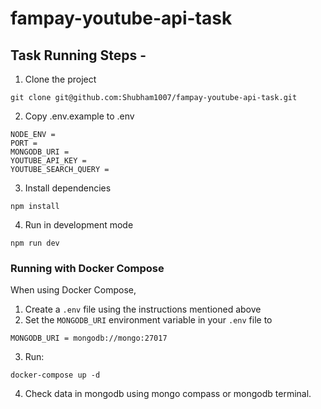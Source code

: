 # fampay-youtube-api-task

## Task Running Steps - <br/>

1. Clone the project

`git clone git@github.com:Shubham1007/fampay-youtube-api-task.git`

2. Copy .env.example to .env

```
NODE_ENV = 
PORT =
MONGODB_URI = 
YOUTUBE_API_KEY =
YOUTUBE_SEARCH_QUERY =
```
3. Install dependencies

`npm install`

4. Run in development mode

`npm run dev`

### Running with Docker Compose

When using Docker Compose, 

1. Create a `.env` file using the instructions mentioned above
2. Set the `MONGODB_URI` environment variable in your `.env` file to

```
MONGODB_URI = mongodb://mongo:27017
```

3. Run:

```
docker-compose up -d
```

4. Check data in mongodb using mongo compass or mongodb terminal.
